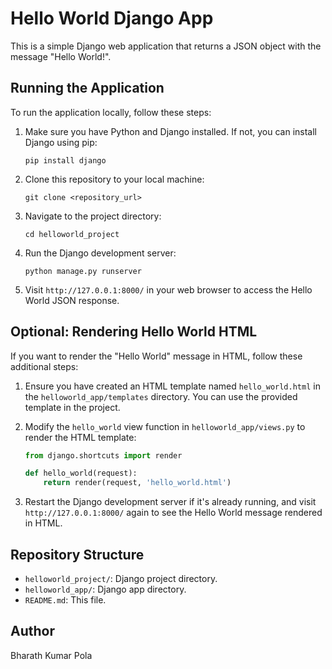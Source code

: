 # Hello World Django App

This is a simple Django web application that returns a JSON object with the message "Hello World!".

## Running the Application

To run the application locally, follow these steps:

1. Make sure you have Python and Django installed. If not, you can install Django using pip:

   ```
   pip install django
   ```

2. Clone this repository to your local machine:

   ```
   git clone <repository_url>
   ```

3. Navigate to the project directory:

   ```
   cd helloworld_project
   ```

4. Run the Django development server:

   ```
   python manage.py runserver
   ```

5. Visit `http://127.0.0.1:8000/` in your web browser to access the Hello World JSON response.

## Optional: Rendering Hello World HTML

If you want to render the "Hello World" message in HTML, follow these additional steps:

1. Ensure you have created an HTML template named `hello_world.html` in the `helloworld_app/templates` directory. You can use the provided template in the project.

2. Modify the `hello_world` view function in `helloworld_app/views.py` to render the HTML template:

   ```python
   from django.shortcuts import render

   def hello_world(request):
       return render(request, 'hello_world.html')
   ```

3. Restart the Django development server if it's already running, and visit `http://127.0.0.1:8000/` again to see the Hello World message rendered in HTML.

## Repository Structure

- `helloworld_project/`: Django project directory.
- `helloworld_app/`: Django app directory.
- `README.md`: This file.

## Author

Bharath Kumar Pola